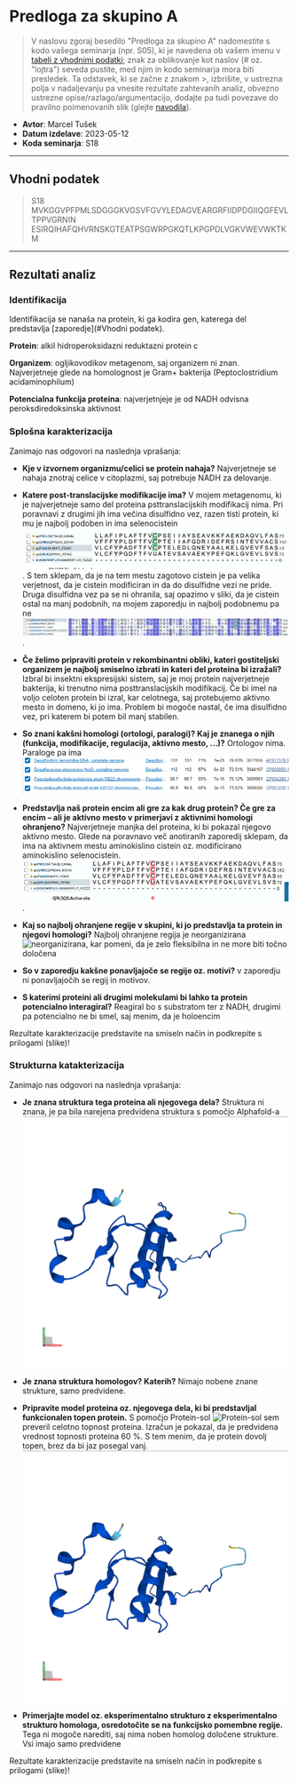 # Predloga za skupino A

> V naslovu zgoraj besedilo "Predloga za skupino A" nadomestite s kodo vašega seminarja (npr. S05), ki je navedena ob vašem imenu v [tabeli z vhodnimi podatki](seminar.md); znak za oblikovanje kot naslov (# oz. "lojtra") seveda pustite, med njim in kodo seminarja mora biti presledek. Ta odstavek, ki se začne z znakom >, izbrišite, v ustrezna polja v nadaljevanju pa vnesite rezultate zahtevanih analiz, obvezno ustrezne opise/razlago/argumentacijo, dodajte pa tudi povezave do pravilno poimenovanih slik (glejte [navodila](navodila.md)).

- **Avtor**: Marcel Tušek
- **Datum izdelave**: 2023-05-12
- **Koda seminarja**: S18

---
## Vhodni podatek
>S18
MVKGGVPFPMLSDGGGKVGSVFGVYLEDAGVEARGRFIIDPDGIIQGFEVLTPPVGRNIN
ESIRQIHAFQHVRNSKGTEATPSGWRPGKQTLKPGPDLVGKVWEVWKTKM


---
## Rezultati analiz

### Identifikacija
Identifikacija se nanaša na protein, ki ga kodira gen, katerega del predstavlja  [zaporedje](#Vhodni podatek).

**Protein**: alkil hidroperoksidazni reduktazni protein c

**Organizem**: ogljikovodikov metagenom, saj organizem ni znan. Najverjetneje glede na homolognost je Gram+ bakterija (Peptoclostridium acidaminophilum)

**Potencialna funkcija proteina**: najverjetnjeje je od NADH odvisna peroksdiredoksinska aktivnost

### Splošna karakterizacija
Zanimajo nas odgovori na naslednja vprašanja:
- **Kje v izvornem organizmu/celici se protein nahaja?**
    Najverjetneje se nahaja znotraj celice v citoplazmi, saj potrebuje NADH za delovanje.
    
- **Katere post-translacijske modifikacije ima?**
    V mojem metagenomu, ki je najverjetneje samo del proteina psttranslacijskih modifikacij nima. Pri poravnavi z drugimi jih ima večina disulfidno vez, razen tisti protein, ki mu je najbolj podoben in ima selenocistein ![slika](s18-ohranjena-disulfidna-vez.png). S tem sklepam, da je na tem mestu zagotovo cistein je pa velika verjetnost, da je cistein modificiran in da do disulfidne vezi ne pride. Druga disulfidna vez pa se ni ohranila, saj opazimo v sliki, da je cistein ostal na manj podobnih, na mojem zaporedju in najbolj podobnemu pa ne ![slika](s18-neohranjena-disulfidna-vez.png).
    
- **Če želimo pripraviti protein v rekombinantni obliki, kateri gostiteljski organizem je najbolj smiselno izbrati in kateri del proteina bi izražali?**
    Izbral bi insektni ekspresijski sistem, saj je moj protein najverjetneje bakterija, ki trenutno nima posttranslacijskih modifikacij. Če bi imel na voljo celoten protein bi izral, kar celotnega, saj protebujemo aktivno mesto in domeno, ki jo ima. Problem bi mogoče nastal, če ima disulfidno vez, pri katerem bi potem bil manj stabilen. 
    
    
- **So znani kakšni homologi (ortologi, paralogi)? Kaj je znanega o njih (funkcija, modifikacije, regulacija, aktivno mesto, ...)?**
    Ortologov nima. Paraloge pa ima ![Paraloge](s18-paralogi.png)
    
- **Predstavlja naš protein encim ali gre za kak drug protein? Če gre za encim – ali je aktivno mesto v primerjavi z aktivnimi homologi ohranjeno?**
      Najverjetneje manjka del proteina, ki bi pokazal njegovo aktivno mesto. Glede na poravnavo več anotiranih zaporedij sklepam, da ima na aktivnem mestu aminokislino cistein oz. modificirano aminokislino selenocistein. ![identifikacija aktivnega mesta](s18-aktivno-mesto.png). 
      
- **Kaj so najbolj ohranjene regije v skupini, ki jo predstavlja ta protein in njegovi homologi?**
     Najbolj ohranjene regija je neorganizirana ![neorganizirana](s18-regije), kar pomeni, da je zelo fleksibilna in ne more biti točno določena
    
- **So v zaporedju kakšne ponavljajoče se regije oz. motivi?**
    v zaporedju ni ponavljajočih se regij in motivov.
    
- **S katerimi proteini ali drugimi molekulami bi lahko ta protein potencialno interagiral?**
    Reagiral bo s substratom ter z NADH, drugimi pa potencialno ne bi smel, saj menim, da je holoencim

Rezultate karakterizacije predstavite na smiseln način in podkrepite s prilogami (slike)!

### Strukturna katakterizacija
Zanimajo nas odgovori na naslednja vprašanja:
- **Je znana struktura tega proteina ali njegovega dela?**
    Struktura ni znana, je pa bila narejena predvidena struktura s pomočjo Alphafold-a ![AlphaFold-a](s18-alphafold.png)
    
- **Je znana struktura homologov? Katerih?**
    Nimajo nobene znane strukture, samo predvidene.
    
- **Pripravite model proteina oz. njegovega dela, ki bi predstavljal funkcionalen topen protein.**
    S pomočjo Protein-sol ![Protein-sol](s18-topnost) sem preveril celotno topnost proteina. Izračun je pokazal, da je predvidena vrednost topnosti proteina 60 %. S tem menim, da je protein dovolj topen, brez da bi jaz posegal vanj.![Slika](s18-alphafold.png)
    
- **Primerjajte model oz. eksperimentalno strukturo z eksperimentalno strukturo homologa, osredotočite se na funkcijsko pomembne regije.**
    Tega ni mogoče narediti, saj nima noben homolog določene strukture. Vsi imajo samo predvidene

Rezultate karakterizacije predstavite na smiseln način in podkrepite s prilogami (slike)!